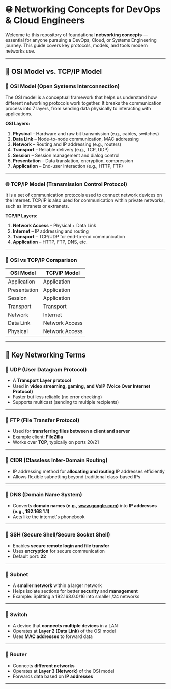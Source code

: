 # 🌐 Networking Concepts for DevOps & Cloud Engineers

Welcome to this repository of foundational **networking concepts** — essential for anyone pursuing a DevOps, Cloud, or Systems Engineering journey. This guide covers key protocols, models, and tools modern networks use.

---

## 📶 OSI Model vs. TCP/IP Model

### 🧱 OSI Model (Open Systems Interconnection)

The OSI model is a conceptual framework that helps us understand how different networking protocols work together. It breaks the communication process into 7 layers, from sending data physically to interacting with applications.

**OSI Layers:**
1. **Physical**     – Hardware and raw bit transmission (e.g., cables, switches)
2. **Data Link**    – Node-to-node communication, MAC addressing
3. **Network**      – Routing and IP addressing (e.g., routers)
4. **Transport**    – Reliable delivery (e.g., TCP, UDP)
5. **Session**      – Session management and dialog control
6. **Presentation** – Data translation, encryption, compression
7. **Application**  – End-user interaction (e.g., HTTP, FTP)

---

### 🌐 TCP/IP Model (Transmission Control Protocol)

It is a set of communication protocols used to connect network devices on the Internet.
TCP/IP is also used for communication within private networks, such as intranets or extranets.

**TCP/IP Layers:**
1. **Network Access** – Physical + Data Link
2. **Internet**       – IP addressing and routing
3. **Transport**      – TCP/UDP for end-to-end communication
4. **Application**    – HTTP, FTP, DNS, etc.

---

### 🔁 OSI vs TCP/IP Comparison

| OSI Model    | TCP/IP Model   |
| ------------ | -------------- |
| Application  | Application    |
| Presentation | Application    |
| Session      | Application    |
| Transport    | Transport      |
| Network      | Internet       |
| Data Link    | Network Access |
| Physical     | Network Access |

---

## 🚀 Key Networking Terms

### 🔸 UDP (User Datagram Protocol)
- A **Transport Layer protocol**
- Used in **video streaming, gaming, and VoIP (Voice Over Internet Protocol)**
- Faster but less reliable (no error checking)
- Supports multicast (sending to multiple recipients)

---

### 🔸 FTP (File Transfer Protocol)
- Used for **transferring files between a client and server**
- Example client: **FileZilla**
- Works over **TCP**, typically on ports 20/21

---

### 🔸 CIDR (Classless Inter-Domain Routing)
- IP addressing method for **allocating and routing** IP addresses efficiently
- Allows flexible subnetting beyond traditional class-based IPs

---

### 🔸 DNS (Domain Name System)
- Converts **domain names (e.g., www.google.com)** into **IP addresses (e.g., 192.168 1.1)**
- Acts like the internet's phonebook

---

### 🔸 SSH (Secure Shell/Secure Socket Shell)
- Enables **secure remote login and file transfer**
- Uses **encryption** for secure communication
- Default port: **22**

---

### 🔸 Subnet
- A **smaller network** within a larger network
- Helps isolate sections for better **security** and **management**
- Example: Splitting a 192.168.0.0/16 into smaller /24 networks

---

### 🔸 Switch
- A device that **connects multiple devices** in a LAN
- Operates at **Layer 2 (Data Link)** of the OSI model
- Uses **MAC addresses** to forward data

---

### 🔸 Router
- Connects **different networks**
- Operates at **Layer 3 (Network)** of the OSI model
- Forwards data based on **IP addresses**

---


